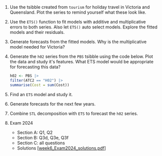 1. Use the tsibble created from `tourism` for holiday travel in Victoria and Queensland. Plot the series to remind yourself what these look like.

2. Use the `ETS()` function to fit models with additive and multiplicative errors to both series. Also let `ETS()` auto select models. Explore the fitted models and their residuals. 

3. Generate forecasts from the fitted models. Why is the multiplicative model needed for Victoria? 

4. Generate the `h02` series from the `PBS` tsibble using the code below. Plot the data and study it's features. What ETS model would be appropriate for forecasting this data?

    ```r
    h02 <- PBS |>
    filter(ATC2 == "H02") |>
    summarise(Cost = sum(Cost))
    ```

5. Find an `ETS` model and study it.

6. Generate forecasts for the next few years. 

7. Combine `STL` decomposition with `ETS` to forecast the `h02` series.

8. Exam 2024

      - Section A: Q1, Q2
      - Section B: Q3d, Q3e, Q3f 
      - Section C: all questions
      - Solutions [[week6_Exam2024_solutions.pdf](week6_Exam2024_solutions.pdf)]
